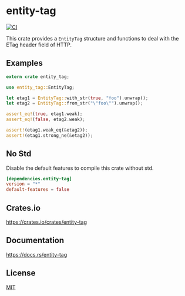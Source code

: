 entity-tag
====================

[![CI](https://github.com/magiclen/entity-tag/actions/workflows/ci.yml/badge.svg)](https://github.com/magiclen/entity-tag/actions/workflows/ci.yml)

This crate provides a `EntityTag` structure and functions to deal with the ETag header field of HTTP.

## Examples

```rust
extern crate entity_tag;

use entity_tag::EntityTag;

let etag1 = EntityTag::with_str(true, "foo").unwrap();
let etag2 = EntityTag::from_str("\"foo\"").unwrap();

assert_eq!(true, etag1.weak);
assert_eq!(false, etag2.weak);

assert!(etag1.weak_eq(&etag2));
assert!(etag1.strong_ne(&etag2));
```

## No Std

Disable the default features to compile this crate without std.

```toml
[dependencies.entity-tag]
version = "*"
default-features = false
```

## Crates.io

https://crates.io/crates/entity-tag

## Documentation

https://docs.rs/entity-tag

## License

[MIT](LICENSE)